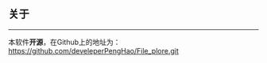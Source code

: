 <!DOCTYPE HTML PUBLIC "-//W3C//DTD HTML 4.01 Transitional//EN">
<html>
<head>
<meta http-equiv="content-type" content="text/html; charset=utf-8">
<meta name="generator" content="ReText 7.0.1">
<title>File_plore_about</title>
</head>
<body>
<h2>关于</h2>
<hr>
<p>本软件<strong>开源</strong>，在Github上的地址为：<a href="https://github.com/develeperPengHao/File_plore.git" title="Github地址">https://github.com/develeperPengHao/File_plore.git</a></p>
</body>
</html>